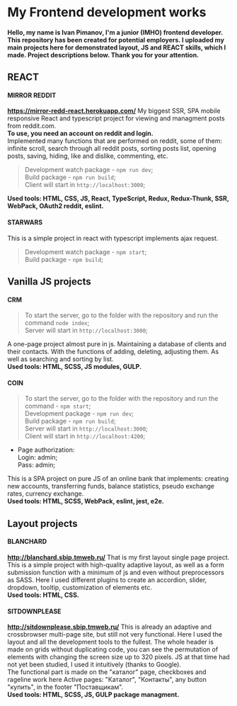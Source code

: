 # My Frontend development works
#### Hello, my name is Ivan Pimanov, I'm a junior (IMHO) frontend developer. This repository has been created for potential employers. I uploaded my main projects here for demonstrated layout, JS and REACT skills, which I made. Project descriptions below. Thank you for your attention. 

## REACT
#### **MIRROR REDDIT**
**https://mirror-redd-react.herokuapp.com/**
My biggest SSR, SPA mobile responsive React and typescript project for viewing and managment posts from reddit.com.\
**To use, you need an account on reddit and login.**\
Implemented many functions that are performed on reddit, some of them: infinite scroll, search through all reddit posts, sorting posts list, opening posts, saving, hiding, like and dislike, commenting, etc.
>Development watch package - `npm run dev`;\
>Build package - `npm run build`;\
>Client will start in `http://localhost:3000`;

**Used tools: HTML, CSS, JS, React, TypeScript, Redux, Redux-Thunk, SSR, WebPack, OAuth2 reddit, eslint.**
#### **STARWARS**
This is a simple project in react with typescript implements ajax request.
>Development watch package - `npm start`; \
>Build package - `npm build`;
## Vanilla JS projects
#### **CRM**
>To start the server, go to the folder with the repository and run the command `node index`;\
>Server will start in `http://localhost:3000`;

A one-page project almost pure in js. Maintaining a database of clients and their contacts. With the functions of adding, deleting, adjusting them. As well as searching and sorting by list.\
**Used tools: HTML, SCSS, JS modules, GULP.**

#### **COIN**
>To start the server, go to the folder with the repository and run the command - `npm start`;\
>Development package - `npm run dev`;\
>Build package - `npm run build`;\
>Server will start in `http://localhost:3000`;\
>Client will start in `http://localhost:4200`;

- Page authorization:\
Login: admin;\
Pass: admin;

This is a SPA project on pure JS of an online bank that implements: creating new accounts, transferring funds, balance statistics, pseudo exchange rates, currency exchange.\
**Used tools: HTML, SCSS, WebPack, eslint, jest, e2e.**
## Layout projects
#### **BLANCHARD**
**http://blanchard.sbip.tmweb.ru/**
That is my first layout single page project. This is a simple project with high-quality adaptive layout, as well as a form submission function with a minimum of js and even without preprocessors as SASS. Here I used different plugins to create an accordion, slider, dropdown, tooltip, customization of elements etc.\
**Used tools: HTML, CSS.**

#### **SITDOWNPLEASE**
**http://sitdownplease.sbip.tmweb.ru/**
This is already an adaptive and crossbrowser multi-page site, but still not very functional. Here I used the layout and all the development tools to the fullest. The whole header is made on grids without duplicating code, you can see the permutation of elements with changing the screen size up to 320 pixels. JS at that time had not yet been studied, I used it intuitively (thanks to Google).\
The functional part is made on the "каталог" page, checkboxes and rageline work here
Active pages: "Каталог", "Контакты", any button "купить", in the footer "Поставщикам".\
**Used tools: HTML, SCSS, JS, GULP package managment.**

